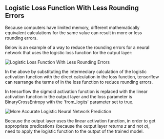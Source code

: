 ## Logistic Loss Function With Less Rounding Errors

Because computers have limited memory, different mathematically equivalent calculations for the same value can result in more or less rounding errors.

Below is an example of a way to reduce the rounding errors for a neural network that uses the logistic loss function for the output layer:

![Logistic Loss Function With Less Rounding Errors](/NNLogisticLessRoundingErrors.PNG 'Neural network implemenation in ternsorflow with logistic loss function with less rounding errors')

In the above by substituting the intermediary calculation of the logistic activation function with the direct calculation in the loss function, tensorflow can rearrange the terms of in the loss function to reduce rounding errors.

In tensorflow the sigmoid activation function is replaced with the linear activation function in the output layer and the loss parameter is BinaryCrossEntropy with the 'from_logits' parameter set to true.

![More Accurate Logistic Neural Network Prediction](/NNMoreAccurateLogisticPrediction.PNG 'Neural network implemenation for logistic classification including correction for prediction')

Because the output layer uses the linear activation function, in order to get appropriate predications (because the output layer returns $z$ and not $a$), need to apply the logistic function to the output of the trained model.
